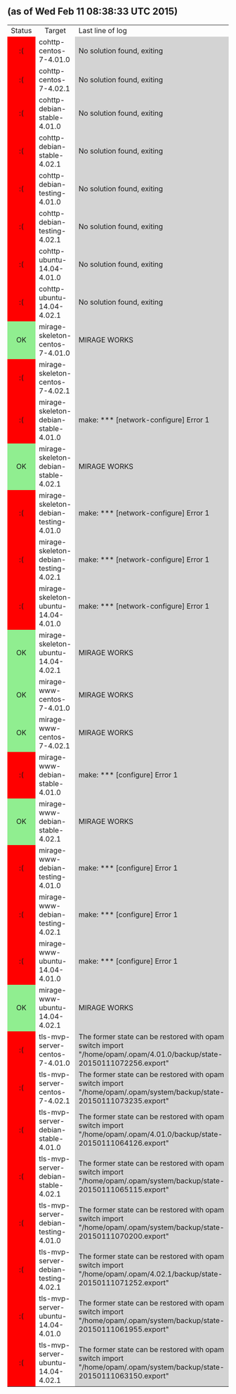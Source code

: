 <!--THIS FILE WAS GENERATED BY is-mirage-broken/cron.sh. DO NOT EDIT-->
<h2>(as of Wed Feb 11 08:38:33 UTC 2015)</h2>
<table>
<tr><td style="text-align:center;">Status</td><td style="text-align:center;">Target</td><td>Last line of log</td></tr>
<tr><td style="text-align:center;background-color:red;">:(</td><td>cohttp-centos-7-4.01.0</td><td style="background-color:lightgray;">No solution found, exiting
</td></tr>
<tr><td style="text-align:center;background-color:red;">:(</td><td>cohttp-centos-7-4.02.1</td><td style="background-color:lightgray;">No solution found, exiting
</td></tr>
<tr><td style="text-align:center;background-color:red;">:(</td><td>cohttp-debian-stable-4.01.0</td><td style="background-color:lightgray;">No solution found, exiting
</td></tr>
<tr><td style="text-align:center;background-color:red;">:(</td><td>cohttp-debian-stable-4.02.1</td><td style="background-color:lightgray;">No solution found, exiting
</td></tr>
<tr><td style="text-align:center;background-color:red;">:(</td><td>cohttp-debian-testing-4.01.0</td><td style="background-color:lightgray;">No solution found, exiting
</td></tr>
<tr><td style="text-align:center;background-color:red;">:(</td><td>cohttp-debian-testing-4.02.1</td><td style="background-color:lightgray;">No solution found, exiting
</td></tr>
<tr><td style="text-align:center;background-color:red;">:(</td><td>cohttp-ubuntu-14.04-4.01.0</td><td style="background-color:lightgray;">No solution found, exiting
</td></tr>
<tr><td style="text-align:center;background-color:red;">:(</td><td>cohttp-ubuntu-14.04-4.02.1</td><td style="background-color:lightgray;">No solution found, exiting
</td></tr>
<tr><td style="text-align:center;background-color:lightgreen;">OK</td><td>mirage-skeleton-centos-7-4.01.0</td><td style="background-color:lightgray;">MIRAGE WORKS
</td></tr>
<tr><td style="text-align:center;background-color:red;">:(</td><td>mirage-skeleton-centos-7-4.02.1</td><td style="background-color:lightgray;">
</td></tr>
<tr><td style="text-align:center;background-color:red;">:(</td><td>mirage-skeleton-debian-stable-4.01.0</td><td style="background-color:lightgray;">make: *** [network-configure] Error 1
</td></tr>
<tr><td style="text-align:center;background-color:lightgreen;">OK</td><td>mirage-skeleton-debian-stable-4.02.1</td><td style="background-color:lightgray;">MIRAGE WORKS
</td></tr>
<tr><td style="text-align:center;background-color:red;">:(</td><td>mirage-skeleton-debian-testing-4.01.0</td><td style="background-color:lightgray;">make: *** [network-configure] Error 1
</td></tr>
<tr><td style="text-align:center;background-color:red;">:(</td><td>mirage-skeleton-debian-testing-4.02.1</td><td style="background-color:lightgray;">make: *** [network-configure] Error 1
</td></tr>
<tr><td style="text-align:center;background-color:red;">:(</td><td>mirage-skeleton-ubuntu-14.04-4.01.0</td><td style="background-color:lightgray;">make: *** [network-configure] Error 1
</td></tr>
<tr><td style="text-align:center;background-color:lightgreen;">OK</td><td>mirage-skeleton-ubuntu-14.04-4.02.1</td><td style="background-color:lightgray;">MIRAGE WORKS
</td></tr>
<tr><td style="text-align:center;background-color:lightgreen;">OK</td><td>mirage-www-centos-7-4.01.0</td><td style="background-color:lightgray;">MIRAGE WORKS
</td></tr>
<tr><td style="text-align:center;background-color:lightgreen;">OK</td><td>mirage-www-centos-7-4.02.1</td><td style="background-color:lightgray;">MIRAGE WORKS
</td></tr>
<tr><td style="text-align:center;background-color:red;">:(</td><td>mirage-www-debian-stable-4.01.0</td><td style="background-color:lightgray;">make: *** [configure] Error 1
</td></tr>
<tr><td style="text-align:center;background-color:lightgreen;">OK</td><td>mirage-www-debian-stable-4.02.1</td><td style="background-color:lightgray;">MIRAGE WORKS
</td></tr>
<tr><td style="text-align:center;background-color:red;">:(</td><td>mirage-www-debian-testing-4.01.0</td><td style="background-color:lightgray;">make: *** [configure] Error 1
</td></tr>
<tr><td style="text-align:center;background-color:red;">:(</td><td>mirage-www-debian-testing-4.02.1</td><td style="background-color:lightgray;">make: *** [configure] Error 1
</td></tr>
<tr><td style="text-align:center;background-color:red;">:(</td><td>mirage-www-ubuntu-14.04-4.01.0</td><td style="background-color:lightgray;">make: *** [configure] Error 1
</td></tr>
<tr><td style="text-align:center;background-color:lightgreen;">OK</td><td>mirage-www-ubuntu-14.04-4.02.1</td><td style="background-color:lightgray;">MIRAGE WORKS
</td></tr>
<tr><td style="text-align:center;background-color:red;">:(</td><td>tls-mvp-server-centos-7-4.01.0</td><td style="background-color:lightgray;">The former state can be restored with opam switch import "/home/opam/.opam/4.01.0/backup/state-20150111072256.export"
</td></tr>
<tr><td style="text-align:center;background-color:red;">:(</td><td>tls-mvp-server-centos-7-4.02.1</td><td style="background-color:lightgray;">The former state can be restored with opam switch import "/home/opam/.opam/system/backup/state-20150111073235.export"
</td></tr>
<tr><td style="text-align:center;background-color:red;">:(</td><td>tls-mvp-server-debian-stable-4.01.0</td><td style="background-color:lightgray;">The former state can be restored with opam switch import "/home/opam/.opam/4.01.0/backup/state-20150111064126.export"
</td></tr>
<tr><td style="text-align:center;background-color:red;">:(</td><td>tls-mvp-server-debian-stable-4.02.1</td><td style="background-color:lightgray;">The former state can be restored with opam switch import "/home/opam/.opam/system/backup/state-20150111065115.export"
</td></tr>
<tr><td style="text-align:center;background-color:red;">:(</td><td>tls-mvp-server-debian-testing-4.01.0</td><td style="background-color:lightgray;">The former state can be restored with opam switch import "/home/opam/.opam/system/backup/state-20150111070200.export"
</td></tr>
<tr><td style="text-align:center;background-color:red;">:(</td><td>tls-mvp-server-debian-testing-4.02.1</td><td style="background-color:lightgray;">The former state can be restored with opam switch import "/home/opam/.opam/4.02.1/backup/state-20150111071252.export"
</td></tr>
<tr><td style="text-align:center;background-color:red;">:(</td><td>tls-mvp-server-ubuntu-14.04-4.01.0</td><td style="background-color:lightgray;">The former state can be restored with opam switch import "/home/opam/.opam/system/backup/state-20150111061955.export"
</td></tr>
<tr><td style="text-align:center;background-color:red;">:(</td><td>tls-mvp-server-ubuntu-14.04-4.02.1</td><td style="background-color:lightgray;">The former state can be restored with opam switch import "/home/opam/.opam/system/backup/state-20150111063150.export"
</td></tr>
</table>
